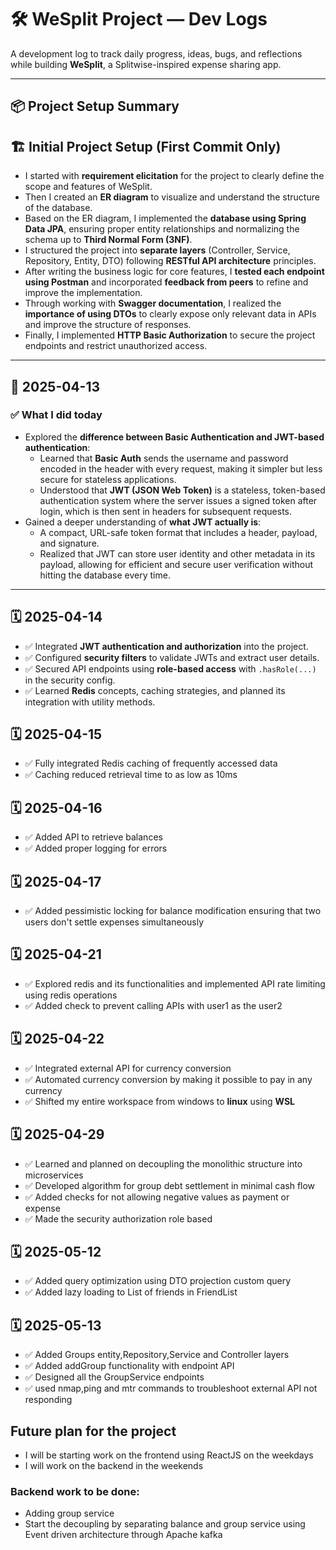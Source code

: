 # 🛠️ WeSplit Project — Dev Logs

A development log to track daily progress, ideas, bugs, and reflections while building **WeSplit**, a Splitwise-inspired expense sharing app.

---

## 📦 Project Setup Summary
## 🏗️ Initial Project Setup (First Commit Only)

- I started with **requirement elicitation** for the project to clearly define the scope and features of WeSplit.
- Then I created an **ER diagram** to visualize and understand the structure of the database.
- Based on the ER diagram, I implemented the **database using Spring Data JPA**, ensuring proper entity relationships and normalizing the schema up to **Third Normal Form (3NF)**.
- I structured the project into **separate layers** (Controller, Service, Repository, Entity, DTO) following **RESTful API architecture** principles.
- After writing the business logic for core features, I **tested each endpoint using Postman** and incorporated **feedback from peers** to refine and improve the implementation.
- Through working with **Swagger documentation**, I realized the **importance of using DTOs** to clearly expose only relevant data in APIs and improve the structure of responses.
- Finally, I implemented **HTTP Basic Authorization** to secure the project endpoints and restrict unauthorized access.

---

## 📅 2025-04-13

### ✅ What I did today
- Explored the **difference between Basic Authentication and JWT-based authentication**:
    - Learned that **Basic Auth** sends the username and password encoded in the header with every request, making it simpler but less secure for stateless applications.
    - Understood that **JWT (JSON Web Token)** is a stateless, token-based authentication system where the server issues a signed token after login, which is then sent in headers for subsequent requests.
- Gained a deeper understanding of **what JWT actually is**:
    - A compact, URL-safe token format that includes a header, payload, and signature.
    - Realized that JWT can store user identity and other metadata in its payload, allowing for efficient and secure user verification without hitting the database every time.
---

## 🗓️ 2025-04-14

- ✅ Integrated **JWT authentication and authorization** into the project.
- ✅ Configured **security filters** to validate JWTs and extract user details.
- ✅ Secured API endpoints using **role-based access** with `.hasRole(...)` in the security config.
- ✅ Learned **Redis** concepts, caching strategies, and planned its integration with utility methods.

## 🗓️ 2025-04-15

- ✅ Fully integrated Redis caching of frequently accessed data
- ✅ Caching reduced retrieval time to as low as 10ms

## 🗓️ 2025-04-16

- ✅ Added API to retrieve balances
- ✅ Added proper logging for errors

## 🗓️ 2025-04-17

- ✅ Added pessimistic locking for balance modification ensuring that two users don't settle expenses simultaneously

## 🗓️ 2025-04-21

- ✅ Explored redis and its functionalities and implemented API rate limiting using redis operations
- ✅ Added check to prevent calling APIs with user1 as the user2

## 🗓️ 2025-04-22

- ✅ Integrated external API for currency conversion
- ✅ Automated currency conversion by making it possible to pay in any currency
- ✅ Shifted my entire workspace from windows to **linux** using **WSL**

## 🗓️ 2025-04-29

- ✅ Learned and planned on decoupling the monolithic structure into microservices
- ✅ Developed algorithm for group debt settlement in minimal cash flow
- ✅ Added checks for not allowing negative values as payment or expense
- ✅ Made the security authorization role based

## 🗓️ 2025-05-12

- ✅ Added query optimization using DTO projection custom query
- ✅ Added lazy loading to List of friends in FriendList

## 🗓️ 2025-05-13

- ✅ Added Groups entity,Repository,Service and Controller layers
- ✅ Added addGroup functionality with endpoint API
- ✅ Designed all the GroupService endpoints
- ✅ used nmap,ping and mtr commands to troubleshoot external API not responding

## Future plan for the project

- I will be starting work on the frontend using ReactJS on the weekdays
- I will work on the backend in the weekends

### Backend work to be done: 
- Adding group service
- Start the decoupling by separating balance and group service using Event driven architecture through Apache kafka

